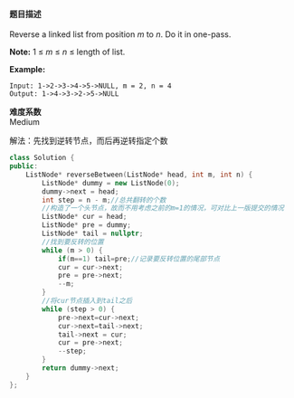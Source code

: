 #### **题目描述**
Reverse a linked list from position *m* to *n*. Do it in one-pass.

**Note:** 1 ≤ *m* ≤ *n* ≤ length of list.

**Example:**

```
Input: 1->2->3->4->5->NULL, m = 2, n = 4
Output: 1->4->3->2->5->NULL
```

 **难度系数**    
 Medium 

解法：先找到逆转节点，而后再逆转指定个数

```c++
class Solution {
public:
    ListNode* reverseBetween(ListNode* head, int m, int n) {
        ListNode* dummy = new ListNode(0);
        dummy->next = head;
        int step = n - m;//总共翻转的个数
        //构造了一个头节点，故而不用考虑之前的m=1的情况，可对比上一版提交的情况
        ListNode* cur = head;
        ListNode* pre = dummy;
        ListNode* tail = nullptr;
        //找到要反转的位置
        while (m > 0) {
            if(m==1) tail=pre;//记录要反转位置的尾部节点
            cur = cur->next;
            pre = pre->next;
            --m;
        }
        //将cur节点插入到tail之后
        while (step > 0) {
            pre->next=cur->next;
            cur->next=tail->next;
            tail->next = cur;
            cur = pre->next;
            --step;
        }
        return dummy->next;
    }
};
```
